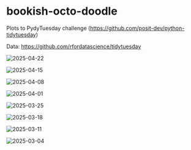# bookish-octo-doodle

Plots to PydyTuesday challenge (https://github.com/posit-dev/python-tidytuesday)

Data: https://github.com/rfordatascience/tidytuesday




![2025-04-22](https://github.com/user-attachments/assets/bfc7f53c-4aca-47bb-bfca-fcc481f67ad2)

![2025-04-15](https://github.com/user-attachments/assets/38b23363-a297-43dc-8b63-ea39d952bd03)

![2025-04-08](https://github.com/user-attachments/assets/4f2f66d0-80f8-46ab-8c82-e14723b4ffee)

![2025-04-01](https://github.com/user-attachments/assets/a4364f69-d019-485e-b648-dec1d4196ab1)

![2025-03-25](https://github.com/user-attachments/assets/11e9bee2-7254-4888-a58a-6f8c1c6b84f1)

![2025-03-18](https://github.com/user-attachments/assets/c8430cd1-01c5-4246-b2ea-a154f5b62fce)

![2025-03-11](https://github.com/user-attachments/assets/abbc2e55-6752-4cc3-893c-43dd754b490e)

![2025-03-04](https://github.com/user-attachments/assets/623d00e3-2ade-461a-b011-273819f8be40)

